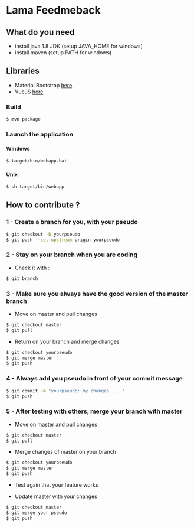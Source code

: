 # Lama Feedmeback

## What do you need

+ install java 1.8 JDK (setup JAVA_HOME for windows)
+ install maven (setup PATH for windows)

## Libraries

+ Material Bootstrap [here](https://mdbootstrap.com/components/inputs/)
+ VueJS [here](https://vuejs.org/v2/guide/)

### Build

```sh
$ mvn package
```

### Launch the application

#### Windows

```sh
$ target/bin/webapp.bat
```

#### Unix

```sh
$ sh target/bin/webapp
```

## How to contribute ?

### 1 - Create a branch for you, with your pseudo

```sh
$ git checkout -b yourpseudo
$ git push --set-upstream origin yourpseudo
```

### 2 - Stay on your branch when you are coding

+ Check it with :

```sh
$ git branch
```

### 3 - Make sure you always have the good version of the master branch

+ Move on master and pull changes

```sh
$ git checkout master
$ git pull
```

+ Return on your branch and merge changes

```sh
$ git checkout yourpseudo
$ git merge master
$ git push
```

### 4 - Always add you pseudo in front of your commit message

```sh
$ git commit -m "yourpseudo: my changes ...."
$ git push
```

### 5 - After testing with others, merge your branch with master

+ Move on master and pull changes

```sh
$ git checkout master
$ git pull
```

+ Merge changes of master on your branch

```sh
$ git checkout yourpseudo
$ git merge master
$ git push
```

+ Test again that your feature works

+ Update master with your changes

```sh
$ git checkout master
$ git merge your pseudo
$ git push
```